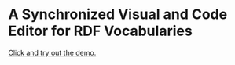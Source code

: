 # A Synchronized Visual and Code Editor for RDF Vocabularies

[Click and try out the demo.](http://rawgit.com/alecsa/MasterThesis/master/turtle-editor.html)
